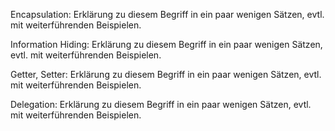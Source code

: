 Encapsulation: Erklärung zu diesem Begriff in ein paar wenigen Sätzen, evtl. mit weiterführenden Beispielen.

Information Hiding: Erklärung zu diesem Begriff in ein paar wenigen Sätzen, evtl. mit weiterführenden Beispielen.

Getter, Setter: Erklärung zu diesem Begriff in ein paar wenigen Sätzen, evtl. mit weiterführenden Beispielen.

Delegation: Erklärung zu diesem Begriff in ein paar wenigen Sätzen, evtl. mit weiterführenden Beispielen.

